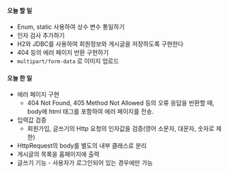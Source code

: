 #### 오늘 할 일

- Enum, static 사용하여 상수 변수 통일하기
- 인자 검사 추가하기
- H2와 JDBC를 사용하여 회원정보와 게시글을 저장하도록 구현한다
- 404 등의 에러 페이지 반환 구현하기
- `multipart/form-data` 로 이미지 업로드

#### 오늘 한 일

- 에러 페이지 구현
	- 404 Not Found, 405 Method Not Allowed 등의 오류 응답을 반환할 때, body에 html 태그를 포함하여 에러 페이지를 전송.
- 입력값 검증
	- 회원가입, 글쓰기의 Http 요청의 인자값을 검증(영어 소문자, 대문자, 숫자로 제한)
- HttpRequest의 body를 별도의 내부 클래스로 분리
- 게시글의 목록을 홈페이지에 출력
- 글쓰기 기능 - 사용자가 로그인되어 있는 경우에만 가능